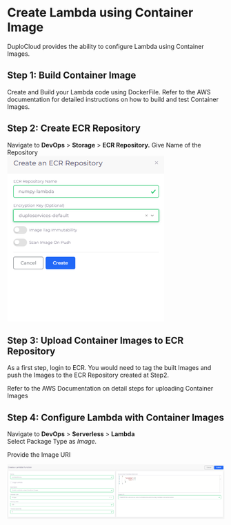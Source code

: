# Create Lambda using Container Image

DuploCloud provides the ability to configure Lambda using Container Images.

## Step 1: Build Container Image <a href="#0-toc-title" id="0-toc-title"></a>

Create and Build your Lambda code using DockerFile.  Refer to the AWS documentation for detailed instructions on how to build and test Container Images.

## Step 2: Create ECR Repository <a href="#0-toc-title" id="0-toc-title"></a>

&#x20;Navigate to **DevOps** > **Storage** > **ECR Repository.** Give Name of the Repository\
![](<../../../.gitbook/assets/image (57).png>)

## Step 3: Upload Container Images to ECR Repository <a href="#0-toc-title" id="0-toc-title"></a>

As a first step, login to ECR. You would need to tag the built Images and push the Images to the ECR Repository created at Step2.&#x20;

Refer to the AWS Documentation on detail steps for uploading Container Images

## Step 4: Configure Lambda with Container Images

Navigate to **DevOps** > **Serverless** > **Lambda**\
Select Package Type as _Image._

Provide the Image URI&#x20;

![Lambda screen](<../../../.gitbook/assets/image (33).png>)
